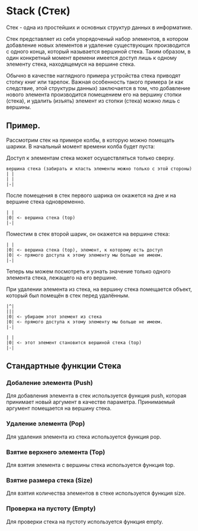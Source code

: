 # Stack (Стек)

Стек - одна из простейших и основных структур данных в информатике.

Стек представляет из себя упорядоченый набор элементов, в котором добавление новых элементов 
и удаление существующих производится с одного конца, который называется вершиной стека. Таким образом, 
в один конкретный момент времени имеется доступ лишь к одному элементу стека, находящемуся на вершине стека. 

Обычно в качестве наглядного примера устройства стека приводят стопку книг или тарелок. 
Важная особенность такого примера (и как следствие, этой структуры данных) заключается в том, 
что добавление нового элемента производится помещением его на вершину стопки (стека), 
и удалить (изъять) элемент из стопки (стека) можно лишь с вершины. 

## Пример.
Рассмотрим стек на примере колбы, в которую можно помещать шарики. В начальный момент времени колба будет пуста:

Доступ к элементам стека может осуществляться только сверху.
    
    вершина стека (забирать и класть элементы можно только с этой стороны)
    | |
    | |
    |-|

После помещения в стек первого шарика он окажется на дне и на вершине стека одновременно.

    
    | |
    |0| <- вершина стека (top)
    |-|
    
Поместим в стек второй шарик, он окажется на вершине стека:

    | |
    |0| <- вершина стека (top), элемент, к которому есть доступ 
    |0| <- прямого доступа к этому элементу мы больше не имеем.
    |-|
    
Теперь мы можем посмотреть и узнать значение только одного элемента стека, лежащего на его вершине. 

При удалении элемента из стека, на вершину стека помещается объект, который был помещён в стек перед удалённым.

    |^|
    |||
    |0| <- убираем этот элемент из стека
    |0| <- прямого доступа к этому элементу мы больше не имеем.
    |-|
    
    | |
    |0| <- этот элемент становится вершиной стека (top)
    |-|
    
## Стандартные функции Стека

### Добаление элемента (Push)
Для добавления элемента в стек используется функция push, которая принимает новый аргумент в качестве параметра.
Принимаемый аргумент помещается на вершину стека.

### Удаление элемента (Pop)  
Для удаления элемента из стека используется функция pop.

### Взятие верхнего элемента (Top)
Для взятия элемента с вершины стека используется функция top.
  
### Взятие размера стека (Size)  
Для взятия количества элементов в стеке используется функция size.

### Проверка на пустоту (Empty)
Для проверки стека на пустоту используется функция empty.
